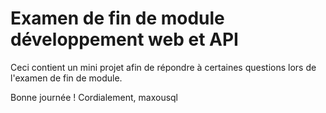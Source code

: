 # Examen de fin de module développement web et API

Ceci contient un mini projet afin de répondre à certaines questions lors de l'examen de fin de module.

Bonne journée !
Cordialement,
maxousql